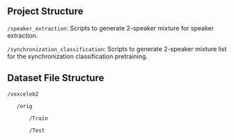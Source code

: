 ## Project Structure


`/speaker_extraction`: Scripts to generate 2-speaker mixture for speaker extraction.

`/synchronization_classification`: Scripts to generate 2-speaker mixture list for the synchronization classification pretraining.


## Dataset File Structure

`/voxceleb2`

`	/orig`

`		/Train`

`		/Test`
